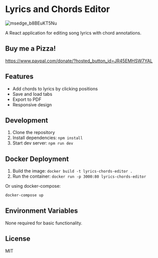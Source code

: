 # Lyrics and Chords Editor
![msedge_b8BEuKT5Nu](https://github.com/user-attachments/assets/138ad571-030b-41d4-a025-58e12d09f0cc)
 
A React application for editing song lyrics with chord annotations.
## Buy me a Pizza!
 https://www.paypal.com/donate/?hosted_button_id=JR45EMHSW7YAL
## Features

- Add chords to lyrics by clicking positions
- Save and load tabs
- Export to PDF
- Responsive design

## Development

1. Clone the repository
2. Install dependencies: `npm install`
3. Start dev server: `npm run dev`

## Docker Deployment

1. Build the image: `docker build -t lyrics-chords-editor .`
2. Run the container: `docker run -p 3000:80 lyrics-chords-editor`

Or using docker-compose:

```bash
docker-compose up
```

## Environment Variables

None required for basic functionality.

## License

MIT
